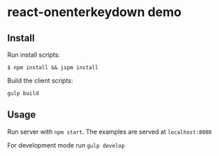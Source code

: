 # react-onenterkeydown demo

## Install

Run install scripts:

```
$ npm install && jspm install
```

Build the client scripts:

```
gulp build
```

## Usage

Run server with `npm start`. The examples are served at `localhost:8080`

For development mode run `gulp develop`
